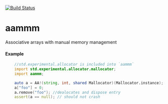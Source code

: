 [![Build Status](https://travis-ci.org/arexeu/aammm.svg)](https://travis-ci.org/arexeu/aammm)
# aammm
Associative arrays with manual memory management

#### Example
```D
    //std.experimental.allocator is included into `aammm`
    import std.experimental.allocator.mallocator;
    import aammm;

    auto a = AA!(string, int, shared Mallocator)(Mallocator.instance);
    a["foo"] = 0;
    a.remove("foo"); //dealocates and dispose entry
    assert(a == null); // should not crash
```
